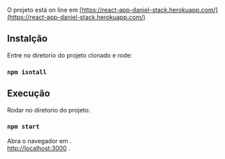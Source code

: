 O projeto está on line em 
[https://react-app-daniel-stack.herokuapp.com/](https://react-app-daniel-stack.herokuapp.com/)

## Instalção

Entre no diretorio do projeto clonado e rode:

### `npm isntall`

## Execução

Rodar no diretorio do projeto:

### `npm start`

Abra o navegador em .<br>
[http://localhost:3000](http://localhost:3000) .
